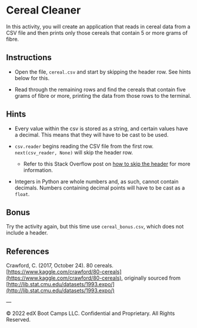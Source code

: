 # Cereal Cleaner

In this activity, you will create an application that reads in cereal data from a CSV file and then prints only those cereals that contain 5 or more grams of fibre.

## Instructions

* Open the file, `cereal.csv` and start by skipping the header row. See hints below for this.

* Read through the remaining rows and find the cereals that contain five grams of fibre or more, printing the data from those rows to the terminal.

## Hints

* Every value within the csv is stored as a string, and certain values have a decimal. This means that they will have to be cast to be used.

* `csv.reader` begins reading the CSV file from the first row. `next(csv_reader, None)` will skip the header row. 

  * Refer to this Stack Overflow post on [how to skip the header](https://stackoverflow.com/a/14257599) for more information.

* Integers in Python are whole numbers and, as such, cannot contain decimals. Numbers containing decimal points will have to be cast as a `float`.

## Bonus

Try the activity again, but this time use `cereal_bonus.csv`, which does not include a header.

## References

Crawford, C. (2017, October 24). 80 cereals. [https://www.kaggle.com/crawford/80-cereals](https://www.kaggle.com/crawford/80-cereals), originally sourced from [http://lib.stat.cmu.edu/datasets/1993.expo/](http://lib.stat.cmu.edu/datasets/1993.expo/)

—

© 2022 edX Boot Camps LLC. Confidential and Proprietary. All Rights Reserved.
